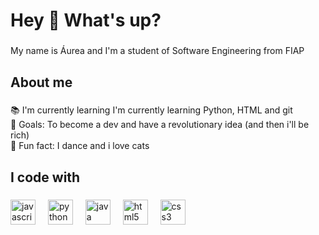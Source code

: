 <h1 align="left">Hey 👋 What's up?</h1>

###

<p align="left">My name is Áurea and I'm a student of Software Engineering from FIAP</p>

###

<h2 align="left">About me</h2>

###

<p align="left">📚 I'm currently learning I'm currently learning Python, HTML and git<br>🎯 Goals: To become a dev and have a revolutionary idea (and then i'll be rich)<br>🎲 Fun fact: I dance and i love cats</p>

###

<h2 align="left">I code with</h2>

###

<div align="left">
  <img src="https://cdn.jsdelivr.net/gh/devicons/devicon/icons/javascript/javascript-original.svg" height="40" alt="javascript logo"  />
  <img width="12" />
  <img src="https://cdn.jsdelivr.net/gh/devicons/devicon/icons/python/python-original.svg" height="40" alt="python logo"  />
  <img width="12" />
  <img src="https://cdn.jsdelivr.net/gh/devicons/devicon/icons/java/java-original.svg" height="40" alt="java logo"  />
  <img width="12" />
  <img src="https://cdn.jsdelivr.net/gh/devicons/devicon/icons/html5/html5-original.svg" height="40" alt="html5 logo"  />
  <img width="12" />
  <img src="https://cdn.jsdelivr.net/gh/devicons/devicon/icons/css3/css3-original.svg" height="40" alt="css3 logo"  />
</div>

###
